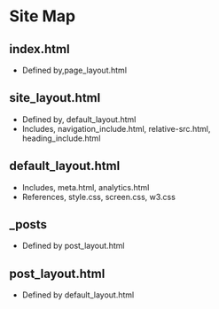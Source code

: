 # Site Map

## index.html

- Defined by,page_layout.html

## site_layout.html

- Defined by, default_layout.html
- Includes, navigation_include.html, relative-src.html, heading_include.html

## default_layout.html

- Includes, meta.html, analytics.html
- References, style.css, screen.css, w3.css

## _posts

- Defined by post_layout.html

## post_layout.html

- Defined by default_layout.html
